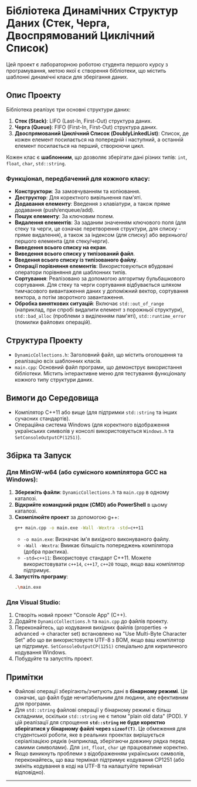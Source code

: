# Бібліотека Динамічних Структур Даних (Стек, Черга, Двоспрямований Циклічний Список)

Цей проект є лабораторною роботою студента першого курсу з програмування, метою якої є створення бібліотеки, що містить шаблонні динамічні класи для зберігання даних.

## Опис Проекту

Бібліотека реалізує три основні структури даних:
1.  **Стек (Stack)**: LIFO (Last-In, First-Out) структура даних.
2.  **Черга (Queue)**: FIFO (First-In, First-Out) структура даних.
3.  **Двоспрямований Циклічний Список (DoublyLinkedList)**: Список, де кожен елемент посилається на попередній і наступний, а останній елемент посилається на перший, створюючи цикл.

Кожен клас є **шаблонним**, що дозволяє зберігати дані різних типів: `int`, `float`, `char`, `std::string`.

### Функціонал, передбачений для кожного класу:

* **Конструктори**: За замовчуванням та копіювання.
* **Деструктор**: Для коректного вивільнення пам'яті.
* **Додавання елементу**: Введення з клавіатури, а також пряме додавання (push/enqueue/add).
* **Пошук елементу**: За ключовим полем.
* **Видалення елементів**: За заданим значенням ключового поля (для стеку та черги, це означає перетворення структури, для списку - пряме видалення), а також за індексом (для списку) або верхнього/першого елемента (для стеку/черги).
* **Виведення всього списку на екран**.
* **Виведення всього списку у типізований файл**.
* **Введення всього списку із типізованого файлу**.
* **Операції порівняння елементів**: Використовуються вбудовані оператори порівняння для шаблонних типів.
* **Сортування**: Реалізовано за допомогою алгоритму бульбашкового сортування. Для стеку та черги сортування відбувається шляхом тимчасового вивантаження даних у допоміжний вектор, сортування вектора, а потім зворотного завантаження.
* **Обробка виняткових ситуацій**: Включає `std::out_of_range` (наприклад, при спробі видалити елемент з порожньої структури), `std::bad_alloc` (проблеми з виділенням пам'яті), `std::runtime_error` (помилки файлових операцій).

## Структура Проекту

* `DynamicCollections.h`: Заголовний файл, що містить оголошення та реалізацію всіх шаблонних класів.
* `main.cpp`: Основний файл програми, що демонструє використання бібліотеки. Містить інтерактивне меню для тестування функціоналу кожного типу структури даних.

## Вимоги до Середовища

* Компілятор C++11 або вище (для підтримки `std::string` та інших сучасних стандартів).
* Операційна система Windows (для коректного відображення українських символів у консолі використовується `Windows.h` та `SetConsoleOutputCP(1251)`).

## Збірка та Запуск

### Для MinGW-w64 (або сумісного компілятора GCC на Windows):

1.  **Збережіть файли**: `DynamicCollections.h` та `main.cpp` в одному каталозі.
2.  **Відкрийте командний рядок (CMD) або PowerShell** в цьому каталозі.
3.  **Скомпілюйте проект** за допомогою g++:
    ```bash
    g++ main.cpp -o main.exe -Wall -Wextra -std=c++11
    ```
    * `-o main.exe`: Визначає ім'я вихідного виконуваного файлу.
    * `-Wall -Wextra`: Вмикає більшість попереджень компілятора (добра практика).
    * `-std=c++11`: Використовує стандарт C++11. Можете використовувати `c++14`, `c++17`, `c++20` тощо, якщо ваш компілятор підтримує.
4.  **Запустіть програму**:
    ```bash
    .\main.exe
    ```

### Для Visual Studio:

1.  Створіть новий проект "Console App" (C++).
2.  Додайте `DynamicCollections.h` та `main.cpp` до файлів проекту.
3.  Переконайтесь, що кодування вихідних файлів (properties -> advanced -> character set) встановлено на "Use Multi-Byte Character Set" або що ви використовуєте UTF-8 з BOM, якщо ваш компілятор це підтримує. `SetConsoleOutputCP(1251)` спеціально для кириличного кодування Windows.
4.  Побудуйте та запустіть проект.

## Примітки

* Файлові операції зберігають/зчитують дані в **бінарному режимі**. Це означає, що файл буде нечитабельним для людини, але ефективним для програми.
* Для `std::string` файлові операції у бінарному режимі є більш складними, оскільки `std::string` не є типом "plain old data" (POD). У цій реалізації для спрощення **`std::string` не буде коректно зберігатися у бінарному файлі через `sizeof(T)`**. Це обмеження для студентської роботи, яке в реальних проектах вирішується серіалізацією рядків (наприклад, зберігаючи довжину рядка перед самими символами). Для `int`, `float`, `char` це працюватиме коректно.
* Якщо виникнуть проблеми з відображенням українських символів, переконайтесь, що ваш термінал підтримує кодування CP1251 (або змініть кодування в коді на UTF-8 та налаштуйте термінал відповідно).

---
